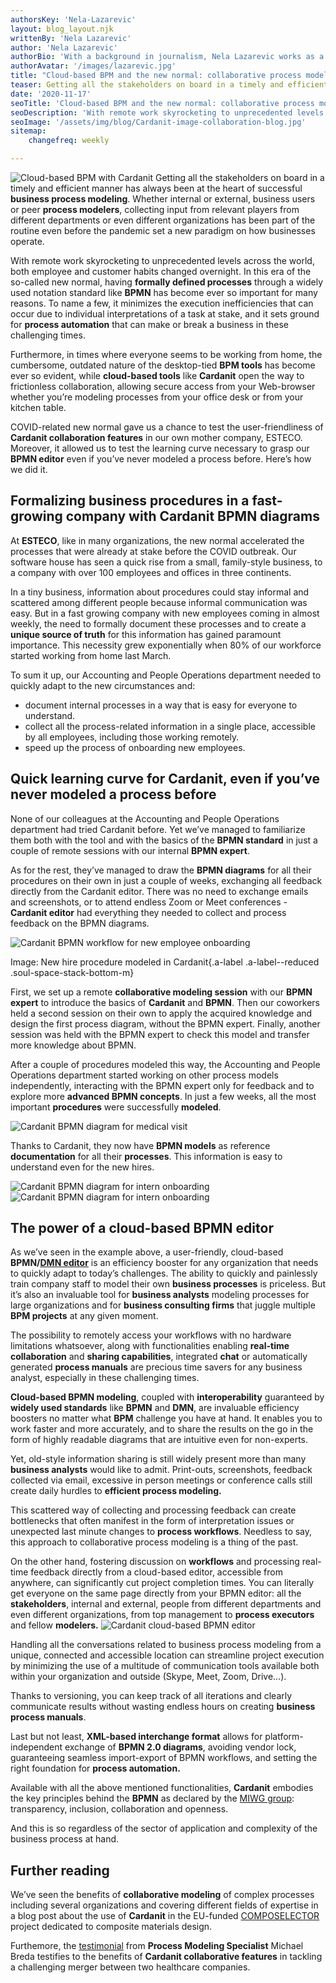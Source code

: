 ```yaml
---
authorsKey: 'Nela-Lazarevic'
layout: blog_layout.njk
writtenBy: 'Nela Lazarevic'
author: 'Nela Lazarevic'
authorBio: 'With a background in journalism, Nela Lazarevic works as a Communications Specialist at ESTECO, the mother company of Cardanit.'
authorAvatar: '/images/lazarevic.jpg'
title: "Cloud-based BPM and the new normal: collaborative process modeling in the era of remote work"
teaser: Getting all the stakeholders on board in a timely and efficient manner has always been at the heart of successful **business process modeling**. Whether internal or external, business users or peer **process modelers**, collecting input from relevant players from different departments or even different organizations has been part of the routine even before the pandemic set a new paradigm on how businesses operate.'
date: '2020-11-17'
seoTitle: 'Cloud-based BPM and the new normal: collaborative process modeling in the era of remote work'
seoDescription: 'With remote work skyrocketing to unprecedented levels across the world, having formally defined processes through a widely used notation standard like BPMN has become more important than ever - it minimizes interpretation issues and sets the ground for automation, among other things.'
seoImage: '/assets/img/blog/Cardanit-image-collaboration-blog.jpg'
sitemap:
    changefreq: weekly

---
```


<Image
        src="/images/Cardanit-image-collaboration-blog.jpg"
        alt="Cloud-based BPM with Cardanit"
        width={500}
        height={500}
      />
Getting all the stakeholders on board in a timely and efficient manner has always been at the heart of successful **business process modeling**. Whether internal or external, business users or peer **process modelers**, collecting input from relevant players from different departments or even different organizations has been part of the routine even before the pandemic set a new paradigm on how businesses operate. 

With remote work skyrocketing to unprecedented levels across the world, both employee and customer habits changed overnight. In this era of the so-called new normal, having **formally defined processes** through a widely used notation standard like **BPMN** has become ever so important for many reasons. To name a few, it minimizes the execution inefficiencies that can occur due to individual interpretations of a task at stake, and it sets ground for **process automation** that can make or break a business in these challenging times. 

Furthermore, in times where everyone seems to be working from home, the cumbersome, outdated nature of the desktop-tied **BPM tools** has become ever so evident, while **cloud-based tools** like **Cardanit** open the way to frictionless collaboration, allowing secure access from your Web-browser whether you’re modeling processes from your office desk or from your kitchen table. 

COVID-related new normal gave us a chance to test the user-friendliness of **Cardanit collaboration features** in our own mother company, ESTECO. Moreover, it allowed us to test the learning curve necessary to grasp our **BPMN editor** even if you’ve never modeled a process before. Here’s how we did it. 

## Formalizing business procedures in a fast-growing company with Cardanit BPMN diagrams
At **ESTECO**, like in many organizations, the new normal accelerated the processes that were already at stake before the COVID outbreak. Our software house has seen a quick rise from a small, family-style business, to a company with over 100 employees and offices in three continents. 

In a tiny business, information about procedures could stay informal and scattered among different people because informal communication was easy. But in a fast growing company with new employees coming in almost weekly, the need to formally document these processes and to create a **unique source of truth** for this information has gained paramount importance. This necessity grew exponentially when 80% of our workforce started working from home last March. 

To sum it up, our Accounting and People Operations department needed to quickly adapt to the new circumstances and: 
- document internal processes in a way that is easy for everyone to understand. 
- collect all the process-related information in a single place, accessible by all employees, including those working remotely. 
- speed up the process of onboarding new employees.

## Quick learning curve for Cardanit, even if you’ve never modeled a process before
None of our colleagues at the Accounting and People Operations department had tried Cardanit before. Yet we’ve managed to familiarize them both with the tool and with the basics of the **BPMN standard** in just a couple of remote sessions with our internal **BPMN expert**. 

As for the rest, they’ve managed to draw the **BPMN diagrams** for all their procedures on their own in just a couple of weeks, exchanging all feedback directly from the Cardanit editor. There was no need to exchange emails and screenshots, or to attend endless Zoom or Meet conferences - **Cardanit editor** had everything they needed to collect and process feedback on the BPMN diagrams.

<Image
        src="/images/New-hire.jpg"
        alt="Cardanit BPMN workflow for new employee onboarding"
        width={500}
        height={500}
      />

Image: New hire procedure modeled in Cardanit{.a-label .a-label--reduced .soul-space-stack-bottom-m}

First, we set up a remote **collaborative modeling session** with our **BPMN expert** to introduce the basics of **Cardanit** and **BPMN**. Then our coworkers held a second session on their own to apply the acquired knowledge and design the first process diagram, without the BPMN expert. Finally, another session was held with the BPMN expert to check this model and transfer more knowledge about BPMN.

After a couple of procedures modeled this way, the Accounting and People Operations department started working on other process models independently, interacting with the BPMN expert only for feedback and to explore more **advanced BPMN concepts**. In just a few weeks, all the most important **procedures** were successfully **modeled**.

<Image
        src="/images/Company-medical-visit.jpg"
        alt="Cardanit BPMN diagram for medical visit"
        width={500}
        height={500}
      />


Thanks to Cardanit, they now have **BPMN models** as reference **documentation** for all their **processes**. This information is easy to understand even for the new hires.

![Cardanit BPMN diagram for intern onboarding](/assets/img/blog/Interns-onboarding.jpg)
<Image
        src="/images/Interns-onboarding.jpg"
        alt="Cardanit BPMN diagram for intern onboarding"
        width={500}
        height={500}
      />


## The power of a cloud-based BPMN editor
As we’ve seen in the example above, a user-friendly, cloud-based **BPMN/[DMN editor](/blog/combining-decision-and-process-modeling)** is an efficiency booster for any organization that needs to quickly adapt to today’s challenges. The ability to quickly and painlessly train company staff to model their own **business processes** is priceless. But it’s also an invaluable tool for **business analysts** modeling processes for large organizations and for **business consulting firms** that juggle multiple **BPM projects** at any given moment. 

The possibility to remotely access your workflows with no hardware limitations whatsoever, along with functionalities enabling **real-time collaboration** and **sharing capabilities**, integrated **chat** or automatically generated **process manuals** are precious time savers for any business analyst, especially in these challenging times. 

**Cloud-based BPMN modeling**, coupled with **interoperability** guaranteed by **widely used standards** like **BPMN** and **DMN**, are invaluable efficiency boosters no matter what **BPM** challenge you have at hand. It enables you to work faster and more accurately, and to share the results on the go in the form of highly readable diagrams that are intuitive even for non-experts. 

Yet, old-style information sharing is still widely present more than many **business analysts** would like to admit. Print-outs, screenshots, feedback collected via email, excessive in person meetings or conference calls still create daily hurdles to **efficient process modeling.** 

This scattered way of collecting and processing feedback can create bottlenecks that often manifest in the form of interpretation issues or unexpected last minute changes to **process workflows**. Needless to say, this approach to collaborative process modeling is a thing of the past. 

On the other hand, fostering discussion on **workflows** and processing real-time feedback directly from a cloud-based editor, accessible from anywhere, can significantly cut project completion times. You can literally get everyone on the same page directly from your BPMN editor: all the **stakeholders**, internal and external, people from different departments and even different organizations, from top management to **process executors** and fellow **modelers.** 
<Image
        src="/images/Social-quotes-Cardanit-HR-mobile.jpg"
        alt="Cardanit cloud-based BPMN editor"
        width={500}
        height={500}
      />

Handling all the conversations related to business process modeling from a unique, connected and accessible location can streamline project execution by minimizing the use of a multitude of communication tools available both within your organization and outside (Skype, Meet, Zoom, Drive…). 

Thanks to versioning, you can keep track of all iterations and  clearly communicate results without wasting endless hours on creating **business process manuals**. 

Last but not least, **XML-based interchange format** allows for platform-independent exchange of **BPMN 2.0 diagrams**, avoiding vendor lock, guaranteeing seamless import-export of BPMN workflows, and setting the right foundation for **process automation.**

Available with all the above mentioned functionalities, **Cardanit** embodies the key principles behind the **BPMN** as declared by the [MIWG group](http://www.omgwiki.org/bpmn-miwg/doku.php): transparency, inclusion, collaboration and openness.

And this is so regardless of the sector of application and complexity of the business process at hand.

## Further reading
We’ve seen the benefits of **collaborative modeling** of complex processes including several organizations and covering different fields of expertise in a blog post about the use of **Cardanit** in the EU-funded [COMPOSELECTOR](/blog/composelector) project dedicated to composite materials design. 

Furthemore, the [testimonial](/blog/bpmn-healthcare-merger) from **Process Modeling Specialist** Michael Breda testifies to the benefits of **Cardanit collaborative features** in tackling a challenging merger between two healthcare companies.
